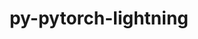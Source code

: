 ---
title: "py-pytorch-lightning"
layout: cache
categories: [package, develop]
meta: {"compilers": ["apple-clang@=15.0.0", "gcc@=11.4.0", "gcc@=13.2.0"], "num_specs": 129, "num_specs_by_stack": {"e4s": 7, "e4s-neoverse_v1": 4, "ml-darwin-aarch64-mps": 9, "ml-linux-aarch64-cpu": 29, "ml-linux-aarch64-cuda": 26, "ml-linux-x86_64-cpu": 26, "ml-linux-x86_64-cuda": 24, "root": 129}, "oss": ["ubuntu22.04", "ubuntu24.04", "ventura"], "platforms": ["darwin", "linux"], "stacks": ["e4s", "e4s-neoverse_v1", "ml-darwin-aarch64-mps", "ml-linux-aarch64-cpu", "ml-linux-aarch64-cuda", "ml-linux-x86_64-cpu", "ml-linux-x86_64-cuda", "root"], "targets": ["aarch64", "neoverse_v1", "x86_64_v3"], "versions": ["1.5.3", "2.0.7"]}
spec_details: [{"compiler": "gcc@=13.2.0", "hash": "24erzfkprcfu7swdh4663jtx6phczzr4", "os": "ubuntu24.04", "platform": "linux", "size": "-", "stacks": ["ml-linux-aarch64-cpu", "root"], "tarball": "https://binaries.spack.io/develop/build_cache/linux-ubuntu24.04-aarch64/gcc-13.2.0/py-pytorch-lightning-1.5.3/linux-ubuntu24.04-aarch64-gcc-13.2.0-py-pytorch-lightning-1.5.3-24erzfkprcfu7swdh4663jtx6phczzr4.spack", "target": "aarch64", "variants": ["build_system=python_pip"], "versions": ["1.5.3"]}, {"compiler": "gcc@=13.2.0", "hash": "2amdas57c7gnmnvoj45ecb4yv7x42osa", "os": "ubuntu24.04", "platform": "linux", "size": "-", "stacks": ["ml-linux-aarch64-cuda", "root"], "tarball": "https://binaries.spack.io/develop/build_cache/linux-ubuntu24.04-aarch64/gcc-13.2.0/py-pytorch-lightning-2.0.7/linux-ubuntu24.04-aarch64-gcc-13.2.0-py-pytorch-lightning-2.0.7-2amdas57c7gnmnvoj45ecb4yv7x42osa.spack", "target": "aarch64", "variants": ["build_system=python_pip"], "versions": ["2.0.7"]}, {"compiler": "gcc@=13.2.0", "hash": "2bvno2oueygaogqdbxucxbeoez4csrrz", "os": "ubuntu24.04", "platform": "linux", "size": "-", "stacks": ["ml-linux-x86_64-cpu", "root"], "tarball": "https://binaries.spack.io/develop/build_cache/linux-ubuntu24.04-x86_64_v3/gcc-13.2.0/py-pytorch-lightning-2.0.7/linux-ubuntu24.04-x86_64_v3-gcc-13.2.0-py-pytorch-lightning-2.0.7-2bvno2oueygaogqdbxucxbeoez4csrrz.spack", "target": "x86_64_v3", "variants": ["build_system=python_pip"], "versions": ["2.0.7"]}, {"compiler": "gcc@=13.2.0", "hash": "2lkrpi3ow67qmyipuen26cfy65vg7eam", "os": "ubuntu24.04", "platform": "linux", "size": "-", "stacks": ["ml-linux-aarch64-cuda", "root"], "tarball": "https://binaries.spack.io/develop/build_cache/linux-ubuntu24.04-aarch64/gcc-13.2.0/py-pytorch-lightning-2.0.7/linux-ubuntu24.04-aarch64-gcc-13.2.0-py-pytorch-lightning-2.0.7-2lkrpi3ow67qmyipuen26cfy65vg7eam.spack", "target": "aarch64", "variants": ["build_system=python_pip"], "versions": ["2.0.7"]}, {"compiler": "gcc@=13.2.0", "hash": "2ppoylsn5vsalf5ysv6dei7ediwg22hd", "os": "ubuntu24.04", "platform": "linux", "size": "-", "stacks": ["ml-linux-x86_64-cpu", "root"], "tarball": "https://binaries.spack.io/develop/build_cache/linux-ubuntu24.04-x86_64_v3/gcc-13.2.0/py-pytorch-lightning-1.5.3/linux-ubuntu24.04-x86_64_v3-gcc-13.2.0-py-pytorch-lightning-1.5.3-2ppoylsn5vsalf5ysv6dei7ediwg22hd.spack", "target": "x86_64_v3", "variants": ["build_system=python_pip"], "versions": ["1.5.3"]}, {"compiler": "gcc@=13.2.0", "hash": "2s4sudmzwa2ackhcbanxxdctyqag3jow", "os": "ubuntu24.04", "platform": "linux", "size": "-", "stacks": ["ml-linux-x86_64-cpu", "root"], "tarball": "https://binaries.spack.io/develop/build_cache/linux-ubuntu24.04-x86_64_v3/gcc-13.2.0/py-pytorch-lightning-2.0.7/linux-ubuntu24.04-x86_64_v3-gcc-13.2.0-py-pytorch-lightning-2.0.7-2s4sudmzwa2ackhcbanxxdctyqag3jow.spack", "target": "x86_64_v3", "variants": ["build_system=python_pip"], "versions": ["2.0.7"]}, {"compiler": "apple-clang@=15.0.0", "hash": "2yq6l7cymmd77nfx6nn3t6fy3xiteoap", "os": "ventura", "platform": "darwin", "size": "-", "stacks": ["ml-darwin-aarch64-mps", "root"], "tarball": "https://binaries.spack.io/develop/build_cache/darwin-ventura-aarch64/apple-clang-15.0.0/py-pytorch-lightning-2.0.7/darwin-ventura-aarch64-apple-clang-15.0.0-py-pytorch-lightning-2.0.7-2yq6l7cymmd77nfx6nn3t6fy3xiteoap.spack", "target": "aarch64", "variants": ["build_system=python_pip"], "versions": ["2.0.7"]}, {"compiler": "apple-clang@=15.0.0", "hash": "3ccc4mu2k674ttnt4gefhj2ke2vsqqos", "os": "ventura", "platform": "darwin", "size": "-", "stacks": ["ml-darwin-aarch64-mps", "root"], "tarball": "https://binaries.spack.io/develop/build_cache/darwin-ventura-aarch64/apple-clang-15.0.0/py-pytorch-lightning-1.5.3/darwin-ventura-aarch64-apple-clang-15.0.0-py-pytorch-lightning-1.5.3-3ccc4mu2k674ttnt4gefhj2ke2vsqqos.spack", "target": "aarch64", "variants": ["build_system=python_pip"], "versions": ["1.5.3"]}, {"compiler": "gcc@=13.2.0", "hash": "3rkszrayetee2nfvipay4s6f6jxmjo4k", "os": "ubuntu24.04", "platform": "linux", "size": "-", "stacks": ["ml-linux-aarch64-cuda", "root"], "tarball": "https://binaries.spack.io/develop/build_cache/linux-ubuntu24.04-aarch64/gcc-13.2.0/py-pytorch-lightning-2.0.7/linux-ubuntu24.04-aarch64-gcc-13.2.0-py-pytorch-lightning-2.0.7-3rkszrayetee2nfvipay4s6f6jxmjo4k.spack", "target": "aarch64", "variants": ["build_system=python_pip"], "versions": ["2.0.7"]}, {"compiler": "gcc@=13.2.0", "hash": "3smitewhqh67c2qazyusp3cresou27pc", "os": "ubuntu24.04", "platform": "linux", "size": "-", "stacks": ["ml-linux-x86_64-cpu", "root"], "tarball": "https://binaries.spack.io/develop/build_cache/linux-ubuntu24.04-x86_64_v3/gcc-13.2.0/py-pytorch-lightning-2.0.7/linux-ubuntu24.04-x86_64_v3-gcc-13.2.0-py-pytorch-lightning-2.0.7-3smitewhqh67c2qazyusp3cresou27pc.spack", "target": "x86_64_v3", "variants": ["build_system=python_pip"], "versions": ["2.0.7"]}, {"compiler": "gcc@=13.2.0", "hash": "44urf2clf2txvb4qcvbndvae5calehfn", "os": "ubuntu24.04", "platform": "linux", "size": "-", "stacks": ["ml-linux-x86_64-cuda", "root"], "tarball": "https://binaries.spack.io/develop/build_cache/linux-ubuntu24.04-x86_64_v3/gcc-13.2.0/py-pytorch-lightning-1.5.3/linux-ubuntu24.04-x86_64_v3-gcc-13.2.0-py-pytorch-lightning-1.5.3-44urf2clf2txvb4qcvbndvae5calehfn.spack", "target": "x86_64_v3", "variants": ["build_system=python_pip"], "versions": ["1.5.3"]}, {"compiler": "gcc@=13.2.0", "hash": "465xyndmtw4nsayhpftddi2yx6efwagv", "os": "ubuntu24.04", "platform": "linux", "size": "-", "stacks": ["ml-linux-aarch64-cpu", "root"], "tarball": "https://binaries.spack.io/develop/build_cache/linux-ubuntu24.04-aarch64/gcc-13.2.0/py-pytorch-lightning-2.0.7/linux-ubuntu24.04-aarch64-gcc-13.2.0-py-pytorch-lightning-2.0.7-465xyndmtw4nsayhpftddi2yx6efwagv.spack", "target": "aarch64", "variants": ["build_system=python_pip"], "versions": ["2.0.7"]}, {"compiler": "gcc@=13.2.0", "hash": "4pbde4ro2daifg6k6koxarapjbi5s6bx", "os": "ubuntu24.04", "platform": "linux", "size": "-", "stacks": ["ml-linux-x86_64-cuda", "root"], "tarball": "https://binaries.spack.io/develop/build_cache/linux-ubuntu24.04-x86_64_v3/gcc-13.2.0/py-pytorch-lightning-2.0.7/linux-ubuntu24.04-x86_64_v3-gcc-13.2.0-py-pytorch-lightning-2.0.7-4pbde4ro2daifg6k6koxarapjbi5s6bx.spack", "target": "x86_64_v3", "variants": ["build_system=python_pip"], "versions": ["2.0.7"]}, {"compiler": "apple-clang@=15.0.0", "hash": "4ruf5rdo5rds2kujrxc6yeiqup6573rs", "os": "ventura", "platform": "darwin", "size": "-", "stacks": ["ml-darwin-aarch64-mps", "root"], "tarball": "https://binaries.spack.io/develop/build_cache/darwin-ventura-aarch64/apple-clang-15.0.0/py-pytorch-lightning-2.0.7/darwin-ventura-aarch64-apple-clang-15.0.0-py-pytorch-lightning-2.0.7-4ruf5rdo5rds2kujrxc6yeiqup6573rs.spack", "target": "aarch64", "variants": ["build_system=python_pip"], "versions": ["2.0.7"]}, {"compiler": "gcc@=13.2.0", "hash": "4wppcixcxrsl777j4khr7nxelvcgddgi", "os": "ubuntu24.04", "platform": "linux", "size": "-", "stacks": ["ml-linux-aarch64-cpu", "root"], "tarball": "https://binaries.spack.io/develop/build_cache/linux-ubuntu24.04-aarch64/gcc-13.2.0/py-pytorch-lightning-2.0.7/linux-ubuntu24.04-aarch64-gcc-13.2.0-py-pytorch-lightning-2.0.7-4wppcixcxrsl777j4khr7nxelvcgddgi.spack", "target": "aarch64", "variants": ["build_system=python_pip"], "versions": ["2.0.7"]}, {"compiler": "gcc@=13.2.0", "hash": "4wrbzps72yxg36ijtrb7kyuwbuan5h6y", "os": "ubuntu24.04", "platform": "linux", "size": "-", "stacks": ["ml-linux-aarch64-cuda", "root"], "tarball": "https://binaries.spack.io/develop/build_cache/linux-ubuntu24.04-aarch64/gcc-13.2.0/py-pytorch-lightning-1.5.3/linux-ubuntu24.04-aarch64-gcc-13.2.0-py-pytorch-lightning-1.5.3-4wrbzps72yxg36ijtrb7kyuwbuan5h6y.spack", "target": "aarch64", "variants": ["build_system=python_pip"], "versions": ["1.5.3"]}, {"compiler": "gcc@=11.4.0", "hash": "526qrtolpuz7fv6d5jmnkyjcnjjhcvd5", "os": "ubuntu22.04", "platform": "linux", "size": "-", "stacks": ["e4s", "root"], "tarball": "https://binaries.spack.io/develop/build_cache/linux-ubuntu22.04-x86_64_v3/gcc-11.4.0/py-pytorch-lightning-1.5.3/linux-ubuntu22.04-x86_64_v3-gcc-11.4.0-py-pytorch-lightning-1.5.3-526qrtolpuz7fv6d5jmnkyjcnjjhcvd5.spack", "target": "x86_64_v3", "variants": ["build_system=python_pip"], "versions": ["1.5.3"]}, {"compiler": "gcc@=13.2.0", "hash": "5clzewtb3eeokjdkze54lbwwqnc42am5", "os": "ubuntu24.04", "platform": "linux", "size": "-", "stacks": ["ml-linux-aarch64-cpu", "root"], "tarball": "https://binaries.spack.io/develop/build_cache/linux-ubuntu24.04-aarch64/gcc-13.2.0/py-pytorch-lightning-2.0.7/linux-ubuntu24.04-aarch64-gcc-13.2.0-py-pytorch-lightning-2.0.7-5clzewtb3eeokjdkze54lbwwqnc42am5.spack", "target": "aarch64", "variants": ["build_system=python_pip"], "versions": ["2.0.7"]}, {"compiler": "gcc@=11.4.0", "hash": "5uwadtsv2rbncmz6v7ww5jrmvbaam562", "os": "ubuntu22.04", "platform": "linux", "size": "-", "stacks": ["e4s-neoverse_v1", "root"], "tarball": "https://binaries.spack.io/develop/build_cache/linux-ubuntu22.04-neoverse_v1/gcc-11.4.0/py-pytorch-lightning-1.5.3/linux-ubuntu22.04-neoverse_v1-gcc-11.4.0-py-pytorch-lightning-1.5.3-5uwadtsv2rbncmz6v7ww5jrmvbaam562.spack", "target": "neoverse_v1", "variants": ["build_system=python_pip"], "versions": ["1.5.3"]}, {"compiler": "gcc@=13.2.0", "hash": "5zsumkqnkkawumlmusnwajaosgz45hc2", "os": "ubuntu24.04", "platform": "linux", "size": "-", "stacks": ["ml-linux-x86_64-cuda", "root"], "tarball": "https://binaries.spack.io/develop/build_cache/linux-ubuntu24.04-x86_64_v3/gcc-13.2.0/py-pytorch-lightning-1.5.3/linux-ubuntu24.04-x86_64_v3-gcc-13.2.0-py-pytorch-lightning-1.5.3-5zsumkqnkkawumlmusnwajaosgz45hc2.spack", "target": "x86_64_v3", "variants": ["build_system=python_pip"], "versions": ["1.5.3"]}, {"compiler": "gcc@=13.2.0", "hash": "625mskub4k63gjqbu367254uubn6vrpd", "os": "ubuntu24.04", "platform": "linux", "size": "-", "stacks": ["ml-linux-aarch64-cpu", "root"], "tarball": "https://binaries.spack.io/develop/build_cache/linux-ubuntu24.04-aarch64/gcc-13.2.0/py-pytorch-lightning-2.0.7/linux-ubuntu24.04-aarch64-gcc-13.2.0-py-pytorch-lightning-2.0.7-625mskub4k63gjqbu367254uubn6vrpd.spack", "target": "aarch64", "variants": ["build_system=python_pip"], "versions": ["2.0.7"]}, {"compiler": "apple-clang@=15.0.0", "hash": "6gqknjsczs6nbbomet5y4xejnisndv5r", "os": "ventura", "platform": "darwin", "size": "-", "stacks": ["ml-darwin-aarch64-mps", "root"], "tarball": "https://binaries.spack.io/develop/build_cache/darwin-ventura-aarch64/apple-clang-15.0.0/py-pytorch-lightning-1.5.3/darwin-ventura-aarch64-apple-clang-15.0.0-py-pytorch-lightning-1.5.3-6gqknjsczs6nbbomet5y4xejnisndv5r.spack", "target": "aarch64", "variants": ["build_system=python_pip"], "versions": ["1.5.3"]}, {"compiler": "gcc@=13.2.0", "hash": "6ne2ca7m45vjdx63jullf3jcjps4eeh5", "os": "ubuntu24.04", "platform": "linux", "size": "-", "stacks": ["ml-linux-aarch64-cpu", "root"], "tarball": "https://binaries.spack.io/develop/build_cache/linux-ubuntu24.04-aarch64/gcc-13.2.0/py-pytorch-lightning-2.0.7/linux-ubuntu24.04-aarch64-gcc-13.2.0-py-pytorch-lightning-2.0.7-6ne2ca7m45vjdx63jullf3jcjps4eeh5.spack", "target": "aarch64", "variants": ["build_system=python_pip"], "versions": ["2.0.7"]}, {"compiler": "gcc@=13.2.0", "hash": "6pcemqfp47i2l7uxb53ld6ewp33xobww", "os": "ubuntu24.04", "platform": "linux", "size": "-", "stacks": ["ml-linux-aarch64-cuda", "root"], "tarball": "https://binaries.spack.io/develop/build_cache/linux-ubuntu24.04-aarch64/gcc-13.2.0/py-pytorch-lightning-2.0.7/linux-ubuntu24.04-aarch64-gcc-13.2.0-py-pytorch-lightning-2.0.7-6pcemqfp47i2l7uxb53ld6ewp33xobww.spack", "target": "aarch64", "variants": ["build_system=python_pip"], "versions": ["2.0.7"]}, {"compiler": "gcc@=13.2.0", "hash": "6qhlenuugei2jjvwbqoyti6jsycl2o3q", "os": "ubuntu24.04", "platform": "linux", "size": "-", "stacks": ["ml-linux-aarch64-cuda", "root"], "tarball": "https://binaries.spack.io/develop/build_cache/linux-ubuntu24.04-aarch64/gcc-13.2.0/py-pytorch-lightning-1.5.3/linux-ubuntu24.04-aarch64-gcc-13.2.0-py-pytorch-lightning-1.5.3-6qhlenuugei2jjvwbqoyti6jsycl2o3q.spack", "target": "aarch64", "variants": ["build_system=python_pip"], "versions": ["1.5.3"]}, {"compiler": "gcc@=13.2.0", "hash": "74vglzdmel6lbuc66yum2tkiyl5nqsmc", "os": "ubuntu24.04", "platform": "linux", "size": "-", "stacks": ["ml-linux-aarch64-cpu", "root"], "tarball": "https://binaries.spack.io/develop/build_cache/linux-ubuntu24.04-aarch64/gcc-13.2.0/py-pytorch-lightning-2.0.7/linux-ubuntu24.04-aarch64-gcc-13.2.0-py-pytorch-lightning-2.0.7-74vglzdmel6lbuc66yum2tkiyl5nqsmc.spack", "target": "aarch64", "variants": ["build_system=python_pip"], "versions": ["2.0.7"]}, {"compiler": "gcc@=13.2.0", "hash": "7n5arhimrghchyjxrumaspqaio5drjg5", "os": "ubuntu24.04", "platform": "linux", "size": "-", "stacks": ["ml-linux-x86_64-cuda", "root"], "tarball": "https://binaries.spack.io/develop/build_cache/linux-ubuntu24.04-x86_64_v3/gcc-13.2.0/py-pytorch-lightning-1.5.3/linux-ubuntu24.04-x86_64_v3-gcc-13.2.0-py-pytorch-lightning-1.5.3-7n5arhimrghchyjxrumaspqaio5drjg5.spack", "target": "x86_64_v3", "variants": ["build_system=python_pip"], "versions": ["1.5.3"]}, {"compiler": "gcc@=13.2.0", "hash": "7s6z5skk2txzaiijxuhgl6cq6ygyy6s5", "os": "ubuntu24.04", "platform": "linux", "size": "-", "stacks": ["ml-linux-x86_64-cuda", "root"], "tarball": "https://binaries.spack.io/develop/build_cache/linux-ubuntu24.04-x86_64_v3/gcc-13.2.0/py-pytorch-lightning-1.5.3/linux-ubuntu24.04-x86_64_v3-gcc-13.2.0-py-pytorch-lightning-1.5.3-7s6z5skk2txzaiijxuhgl6cq6ygyy6s5.spack", "target": "x86_64_v3", "variants": ["build_system=python_pip"], "versions": ["1.5.3"]}, {"compiler": "gcc@=13.2.0", "hash": "a2zip4xxcy3mlgbxtpostg3oulj2zd6u", "os": "ubuntu24.04", "platform": "linux", "size": "-", "stacks": ["ml-linux-x86_64-cuda", "root"], "tarball": "https://binaries.spack.io/develop/build_cache/linux-ubuntu24.04-x86_64_v3/gcc-13.2.0/py-pytorch-lightning-2.0.7/linux-ubuntu24.04-x86_64_v3-gcc-13.2.0-py-pytorch-lightning-2.0.7-a2zip4xxcy3mlgbxtpostg3oulj2zd6u.spack", "target": "x86_64_v3", "variants": ["build_system=python_pip"], "versions": ["2.0.7"]}, {"compiler": "gcc@=13.2.0", "hash": "a6ygzl6j6lhxbvdiq7qzy3st3yd453pc", "os": "ubuntu24.04", "platform": "linux", "size": "-", "stacks": ["ml-linux-x86_64-cuda", "root"], "tarball": "https://binaries.spack.io/develop/build_cache/linux-ubuntu24.04-x86_64_v3/gcc-13.2.0/py-pytorch-lightning-2.0.7/linux-ubuntu24.04-x86_64_v3-gcc-13.2.0-py-pytorch-lightning-2.0.7-a6ygzl6j6lhxbvdiq7qzy3st3yd453pc.spack", "target": "x86_64_v3", "variants": ["build_system=python_pip"], "versions": ["2.0.7"]}, {"compiler": "gcc@=13.2.0", "hash": "aaciwmm636w7krsicrmfkjoexvqvyvee", "os": "ubuntu24.04", "platform": "linux", "size": "-", "stacks": ["ml-linux-aarch64-cpu", "root"], "tarball": "https://binaries.spack.io/develop/build_cache/linux-ubuntu24.04-aarch64/gcc-13.2.0/py-pytorch-lightning-2.0.7/linux-ubuntu24.04-aarch64-gcc-13.2.0-py-pytorch-lightning-2.0.7-aaciwmm636w7krsicrmfkjoexvqvyvee.spack", "target": "aarch64", "variants": ["build_system=python_pip"], "versions": ["2.0.7"]}, {"compiler": "gcc@=13.2.0", "hash": "aavuehmhsvvw4feljse7c6nstqm5tsmx", "os": "ubuntu24.04", "platform": "linux", "size": "-", "stacks": ["ml-linux-x86_64-cpu", "root"], "tarball": "https://binaries.spack.io/develop/build_cache/linux-ubuntu24.04-x86_64_v3/gcc-13.2.0/py-pytorch-lightning-1.5.3/linux-ubuntu24.04-x86_64_v3-gcc-13.2.0-py-pytorch-lightning-1.5.3-aavuehmhsvvw4feljse7c6nstqm5tsmx.spack", "target": "x86_64_v3", "variants": ["build_system=python_pip"], "versions": ["1.5.3"]}, {"compiler": "gcc@=13.2.0", "hash": "ad46kwu3m2txiehhyujnmoreb33kmg4s", "os": "ubuntu24.04", "platform": "linux", "size": "-", "stacks": ["ml-linux-x86_64-cpu", "root"], "tarball": "https://binaries.spack.io/develop/build_cache/linux-ubuntu24.04-x86_64_v3/gcc-13.2.0/py-pytorch-lightning-1.5.3/linux-ubuntu24.04-x86_64_v3-gcc-13.2.0-py-pytorch-lightning-1.5.3-ad46kwu3m2txiehhyujnmoreb33kmg4s.spack", "target": "x86_64_v3", "variants": ["build_system=python_pip"], "versions": ["1.5.3"]}, {"compiler": "gcc@=13.2.0", "hash": "ar3tg4bp67qy7a5cga6dbw2hqcyxegtu", "os": "ubuntu24.04", "platform": "linux", "size": "-", "stacks": ["ml-linux-x86_64-cuda", "root"], "tarball": "https://binaries.spack.io/develop/build_cache/linux-ubuntu24.04-x86_64_v3/gcc-13.2.0/py-pytorch-lightning-2.0.7/linux-ubuntu24.04-x86_64_v3-gcc-13.2.0-py-pytorch-lightning-2.0.7-ar3tg4bp67qy7a5cga6dbw2hqcyxegtu.spack", "target": "x86_64_v3", "variants": ["build_system=python_pip"], "versions": ["2.0.7"]}, {"compiler": "gcc@=13.2.0", "hash": "aukiqh7kbxvk5fh5r3ws2m5uqz3gtwmm", "os": "ubuntu24.04", "platform": "linux", "size": "-", "stacks": ["ml-linux-aarch64-cuda", "root"], "tarball": "https://binaries.spack.io/develop/build_cache/linux-ubuntu24.04-aarch64/gcc-13.2.0/py-pytorch-lightning-1.5.3/linux-ubuntu24.04-aarch64-gcc-13.2.0-py-pytorch-lightning-1.5.3-aukiqh7kbxvk5fh5r3ws2m5uqz3gtwmm.spack", "target": "aarch64", "variants": ["build_system=python_pip"], "versions": ["1.5.3"]}, {"compiler": "gcc@=11.4.0", "hash": "aytrury6ficphlacce2sl7h6tlibdn7i", "os": "ubuntu22.04", "platform": "linux", "size": "-", "stacks": ["e4s", "root"], "tarball": "https://binaries.spack.io/develop/build_cache/linux-ubuntu22.04-x86_64_v3/gcc-11.4.0/py-pytorch-lightning-1.5.3/linux-ubuntu22.04-x86_64_v3-gcc-11.4.0-py-pytorch-lightning-1.5.3-aytrury6ficphlacce2sl7h6tlibdn7i.spack", "target": "x86_64_v3", "variants": ["build_system=python_pip"], "versions": ["1.5.3"]}, {"compiler": "gcc@=13.2.0", "hash": "b4e4s3nbrak4xewrgmhj6zpvwcodvzke", "os": "ubuntu24.04", "platform": "linux", "size": "-", "stacks": ["ml-linux-aarch64-cuda", "root"], "tarball": "https://binaries.spack.io/develop/build_cache/linux-ubuntu24.04-aarch64/gcc-13.2.0/py-pytorch-lightning-2.0.7/linux-ubuntu24.04-aarch64-gcc-13.2.0-py-pytorch-lightning-2.0.7-b4e4s3nbrak4xewrgmhj6zpvwcodvzke.spack", "target": "aarch64", "variants": ["build_system=python_pip"], "versions": ["2.0.7"]}, {"compiler": "gcc@=13.2.0", "hash": "blvs22nautyj5c2tovtd3tzxbahwdsrr", "os": "ubuntu24.04", "platform": "linux", "size": "-", "stacks": ["root"], "tarball": "https://binaries.spack.io/develop/build_cache/linux-ubuntu24.04-aarch64/gcc-13.2.0/py-pytorch-lightning-2.0.7/linux-ubuntu24.04-aarch64-gcc-13.2.0-py-pytorch-lightning-2.0.7-blvs22nautyj5c2tovtd3tzxbahwdsrr.spack", "target": "aarch64", "variants": ["build_system=python_pip"], "versions": ["2.0.7"]}, {"compiler": "apple-clang@=15.0.0", "hash": "boxgagevua4p7vozgpjwxmi6njmb4nz5", "os": "ventura", "platform": "darwin", "size": "-", "stacks": ["ml-darwin-aarch64-mps", "root"], "tarball": "https://binaries.spack.io/develop/build_cache/darwin-ventura-aarch64/apple-clang-15.0.0/py-pytorch-lightning-2.0.7/darwin-ventura-aarch64-apple-clang-15.0.0-py-pytorch-lightning-2.0.7-boxgagevua4p7vozgpjwxmi6njmb4nz5.spack", "target": "aarch64", "variants": ["build_system=python_pip"], "versions": ["2.0.7"]}, {"compiler": "gcc@=13.2.0", "hash": "c2gxfnq2rlwc6h65rmzm5g7qkr4dpla7", "os": "ubuntu24.04", "platform": "linux", "size": "-", "stacks": ["ml-linux-aarch64-cuda", "root"], "tarball": "https://binaries.spack.io/develop/build_cache/linux-ubuntu24.04-aarch64/gcc-13.2.0/py-pytorch-lightning-1.5.3/linux-ubuntu24.04-aarch64-gcc-13.2.0-py-pytorch-lightning-1.5.3-c2gxfnq2rlwc6h65rmzm5g7qkr4dpla7.spack", "target": "aarch64", "variants": ["build_system=python_pip"], "versions": ["1.5.3"]}, {"compiler": "gcc@=13.2.0", "hash": "cbvcyxpbyt5a64t5fljetb5d2zzbl76v", "os": "ubuntu24.04", "platform": "linux", "size": "-", "stacks": ["ml-linux-x86_64-cuda", "root"], "tarball": "https://binaries.spack.io/develop/build_cache/linux-ubuntu24.04-x86_64_v3/gcc-13.2.0/py-pytorch-lightning-2.0.7/linux-ubuntu24.04-x86_64_v3-gcc-13.2.0-py-pytorch-lightning-2.0.7-cbvcyxpbyt5a64t5fljetb5d2zzbl76v.spack", "target": "x86_64_v3", "variants": ["build_system=python_pip"], "versions": ["2.0.7"]}, {"compiler": "gcc@=11.4.0", "hash": "ckizjtfcsu4qlgfcwvifx6xeemadrlip", "os": "ubuntu22.04", "platform": "linux", "size": "-", "stacks": ["e4s", "root"], "tarball": "https://binaries.spack.io/develop/build_cache/linux-ubuntu22.04-x86_64_v3/gcc-11.4.0/py-pytorch-lightning-1.5.3/linux-ubuntu22.04-x86_64_v3-gcc-11.4.0-py-pytorch-lightning-1.5.3-ckizjtfcsu4qlgfcwvifx6xeemadrlip.spack", "target": "x86_64_v3", "variants": ["build_system=python_pip"], "versions": ["1.5.3"]}, {"compiler": "gcc@=13.2.0", "hash": "cl3ywlqddamzkk6ov2q27mkydeb3ecrp", "os": "ubuntu24.04", "platform": "linux", "size": "-", "stacks": ["ml-linux-x86_64-cuda", "root"], "tarball": "https://binaries.spack.io/develop/build_cache/linux-ubuntu24.04-x86_64_v3/gcc-13.2.0/py-pytorch-lightning-1.5.3/linux-ubuntu24.04-x86_64_v3-gcc-13.2.0-py-pytorch-lightning-1.5.3-cl3ywlqddamzkk6ov2q27mkydeb3ecrp.spack", "target": "x86_64_v3", "variants": ["build_system=python_pip"], "versions": ["1.5.3"]}, {"compiler": "gcc@=11.4.0", "hash": "csgsvxajb5pwqjklruwlo2et5fv56cxq", "os": "ubuntu22.04", "platform": "linux", "size": "-", "stacks": ["e4s-neoverse_v1", "root"], "tarball": "https://binaries.spack.io/develop/build_cache/linux-ubuntu22.04-neoverse_v1/gcc-11.4.0/py-pytorch-lightning-1.5.3/linux-ubuntu22.04-neoverse_v1-gcc-11.4.0-py-pytorch-lightning-1.5.3-csgsvxajb5pwqjklruwlo2et5fv56cxq.spack", "target": "neoverse_v1", "variants": ["build_system=python_pip"], "versions": ["1.5.3"]}, {"compiler": "gcc@=13.2.0", "hash": "csyidxh2j4ox3ediucozr66f2cii2wu2", "os": "ubuntu24.04", "platform": "linux", "size": "-", "stacks": ["ml-linux-x86_64-cuda", "root"], "tarball": "https://binaries.spack.io/develop/build_cache/linux-ubuntu24.04-x86_64_v3/gcc-13.2.0/py-pytorch-lightning-2.0.7/linux-ubuntu24.04-x86_64_v3-gcc-13.2.0-py-pytorch-lightning-2.0.7-csyidxh2j4ox3ediucozr66f2cii2wu2.spack", "target": "x86_64_v3", "variants": ["build_system=python_pip"], "versions": ["2.0.7"]}, {"compiler": "gcc@=13.2.0", "hash": "db2mb2nuzm3yf6yz3lqjbmevefovi2tq", "os": "ubuntu24.04", "platform": "linux", "size": "-", "stacks": ["ml-linux-aarch64-cpu", "root"], "tarball": "https://binaries.spack.io/develop/build_cache/linux-ubuntu24.04-aarch64/gcc-13.2.0/py-pytorch-lightning-1.5.3/linux-ubuntu24.04-aarch64-gcc-13.2.0-py-pytorch-lightning-1.5.3-db2mb2nuzm3yf6yz3lqjbmevefovi2tq.spack", "target": "aarch64", "variants": ["build_system=python_pip"], "versions": ["1.5.3"]}, {"compiler": "gcc@=13.2.0", "hash": "di5ylx35w3sgg4mvcak2wrmfifenttwn", "os": "ubuntu24.04", "platform": "linux", "size": "-", "stacks": ["ml-linux-x86_64-cpu", "root"], "tarball": "https://binaries.spack.io/develop/build_cache/linux-ubuntu24.04-x86_64_v3/gcc-13.2.0/py-pytorch-lightning-2.0.7/linux-ubuntu24.04-x86_64_v3-gcc-13.2.0-py-pytorch-lightning-2.0.7-di5ylx35w3sgg4mvcak2wrmfifenttwn.spack", "target": "x86_64_v3", "variants": ["build_system=python_pip"], "versions": ["2.0.7"]}, {"compiler": "gcc@=11.4.0", "hash": "dzqoblifgnjxdnult4f6fesqd6rlhtf4", "os": "ubuntu22.04", "platform": "linux", "size": "-", "stacks": ["e4s", "root"], "tarball": "https://binaries.spack.io/develop/build_cache/linux-ubuntu22.04-x86_64_v3/gcc-11.4.0/py-pytorch-lightning-1.5.3/linux-ubuntu22.04-x86_64_v3-gcc-11.4.0-py-pytorch-lightning-1.5.3-dzqoblifgnjxdnult4f6fesqd6rlhtf4.spack", "target": "x86_64_v3", "variants": ["build_system=python_pip"], "versions": ["1.5.3"]}, {"compiler": "gcc@=13.2.0", "hash": "egnvgvhcku7lwhbo7qeiqanehmctj7mq", "os": "ubuntu24.04", "platform": "linux", "size": "-", "stacks": ["ml-linux-aarch64-cuda", "root"], "tarball": "https://binaries.spack.io/develop/build_cache/linux-ubuntu24.04-aarch64/gcc-13.2.0/py-pytorch-lightning-1.5.3/linux-ubuntu24.04-aarch64-gcc-13.2.0-py-pytorch-lightning-1.5.3-egnvgvhcku7lwhbo7qeiqanehmctj7mq.spack", "target": "aarch64", "variants": ["build_system=python_pip"], "versions": ["1.5.3"]}, {"compiler": "gcc@=13.2.0", "hash": "fcpsiq4rucbwsm6bwdp7zzcqmk4uedhi", "os": "ubuntu24.04", "platform": "linux", "size": "-", "stacks": ["ml-linux-aarch64-cpu", "root"], "tarball": "https://binaries.spack.io/develop/build_cache/linux-ubuntu24.04-aarch64/gcc-13.2.0/py-pytorch-lightning-2.0.7/linux-ubuntu24.04-aarch64-gcc-13.2.0-py-pytorch-lightning-2.0.7-fcpsiq4rucbwsm6bwdp7zzcqmk4uedhi.spack", "target": "aarch64", "variants": ["build_system=python_pip"], "versions": ["2.0.7"]}, {"compiler": "gcc@=13.2.0", "hash": "fov5kgv47ct3m3wqku4i5hdtozcliqi2", "os": "ubuntu24.04", "platform": "linux", "size": "-", "stacks": ["ml-linux-x86_64-cuda", "root"], "tarball": "https://binaries.spack.io/develop/build_cache/linux-ubuntu24.04-x86_64_v3/gcc-13.2.0/py-pytorch-lightning-2.0.7/linux-ubuntu24.04-x86_64_v3-gcc-13.2.0-py-pytorch-lightning-2.0.7-fov5kgv47ct3m3wqku4i5hdtozcliqi2.spack", "target": "x86_64_v3", "variants": ["build_system=python_pip"], "versions": ["2.0.7"]}, {"compiler": "gcc@=13.2.0", "hash": "fu3xem7wszb2u7p3anoy4npsnsgnkdup", "os": "ubuntu24.04", "platform": "linux", "size": "-", "stacks": ["ml-linux-aarch64-cpu", "root"], "tarball": "https://binaries.spack.io/develop/build_cache/linux-ubuntu24.04-aarch64/gcc-13.2.0/py-pytorch-lightning-2.0.7/linux-ubuntu24.04-aarch64-gcc-13.2.0-py-pytorch-lightning-2.0.7-fu3xem7wszb2u7p3anoy4npsnsgnkdup.spack", "target": "aarch64", "variants": ["build_system=python_pip"], "versions": ["2.0.7"]}, {"compiler": "gcc@=13.2.0", "hash": "fuonk5yiol4lrinfvsa2qm733gfwsh7b", "os": "ubuntu24.04", "platform": "linux", "size": "-", "stacks": ["ml-linux-x86_64-cuda", "root"], "tarball": "https://binaries.spack.io/develop/build_cache/linux-ubuntu24.04-x86_64_v3/gcc-13.2.0/py-pytorch-lightning-2.0.7/linux-ubuntu24.04-x86_64_v3-gcc-13.2.0-py-pytorch-lightning-2.0.7-fuonk5yiol4lrinfvsa2qm733gfwsh7b.spack", "target": "x86_64_v3", "variants": ["build_system=python_pip"], "versions": ["2.0.7"]}, {"compiler": "gcc@=13.2.0", "hash": "g37daxabkc7z4weafycshq2qob3diuvv", "os": "ubuntu24.04", "platform": "linux", "size": "-", "stacks": ["ml-linux-x86_64-cpu", "root"], "tarball": "https://binaries.spack.io/develop/build_cache/linux-ubuntu24.04-x86_64_v3/gcc-13.2.0/py-pytorch-lightning-2.0.7/linux-ubuntu24.04-x86_64_v3-gcc-13.2.0-py-pytorch-lightning-2.0.7-g37daxabkc7z4weafycshq2qob3diuvv.spack", "target": "x86_64_v3", "variants": ["build_system=python_pip"], "versions": ["2.0.7"]}, {"compiler": "gcc@=13.2.0", "hash": "gafk7py62v26tyeddcqwdswcire2xhwx", "os": "ubuntu24.04", "platform": "linux", "size": "-", "stacks": ["ml-linux-x86_64-cuda", "root"], "tarball": "https://binaries.spack.io/develop/build_cache/linux-ubuntu24.04-x86_64_v3/gcc-13.2.0/py-pytorch-lightning-2.0.7/linux-ubuntu24.04-x86_64_v3-gcc-13.2.0-py-pytorch-lightning-2.0.7-gafk7py62v26tyeddcqwdswcire2xhwx.spack", "target": "x86_64_v3", "variants": ["build_system=python_pip"], "versions": ["2.0.7"]}, {"compiler": "gcc@=13.2.0", "hash": "geitktcl42atlnprgblfyb4qj4oubx3s", "os": "ubuntu24.04", "platform": "linux", "size": "-", "stacks": ["ml-linux-aarch64-cpu", "root"], "tarball": "https://binaries.spack.io/develop/build_cache/linux-ubuntu24.04-aarch64/gcc-13.2.0/py-pytorch-lightning-1.5.3/linux-ubuntu24.04-aarch64-gcc-13.2.0-py-pytorch-lightning-1.5.3-geitktcl42atlnprgblfyb4qj4oubx3s.spack", "target": "aarch64", "variants": ["build_system=python_pip"], "versions": ["1.5.3"]}, {"compiler": "gcc@=13.2.0", "hash": "gzex4ks7untus46j3ds3aqktksiret6t", "os": "ubuntu24.04", "platform": "linux", "size": "-", "stacks": ["ml-linux-aarch64-cuda", "root"], "tarball": "https://binaries.spack.io/develop/build_cache/linux-ubuntu24.04-aarch64/gcc-13.2.0/py-pytorch-lightning-2.0.7/linux-ubuntu24.04-aarch64-gcc-13.2.0-py-pytorch-lightning-2.0.7-gzex4ks7untus46j3ds3aqktksiret6t.spack", "target": "aarch64", "variants": ["build_system=python_pip"], "versions": ["2.0.7"]}, {"compiler": "gcc@=13.2.0", "hash": "hcxixwqkcnsf3sqbbh5ixkzq5genasrv", "os": "ubuntu24.04", "platform": "linux", "size": "-", "stacks": ["ml-linux-aarch64-cuda", "root"], "tarball": "https://binaries.spack.io/develop/build_cache/linux-ubuntu24.04-aarch64/gcc-13.2.0/py-pytorch-lightning-2.0.7/linux-ubuntu24.04-aarch64-gcc-13.2.0-py-pytorch-lightning-2.0.7-hcxixwqkcnsf3sqbbh5ixkzq5genasrv.spack", "target": "aarch64", "variants": ["build_system=python_pip"], "versions": ["2.0.7"]}, {"compiler": "apple-clang@=15.0.0", "hash": "hyez34a2p44y36uceqov2yacnbagm5lu", "os": "ventura", "platform": "darwin", "size": "-", "stacks": ["ml-darwin-aarch64-mps", "root"], "tarball": "https://binaries.spack.io/develop/build_cache/darwin-ventura-aarch64/apple-clang-15.0.0/py-pytorch-lightning-2.0.7/darwin-ventura-aarch64-apple-clang-15.0.0-py-pytorch-lightning-2.0.7-hyez34a2p44y36uceqov2yacnbagm5lu.spack", "target": "aarch64", "variants": ["build_system=python_pip"], "versions": ["2.0.7"]}, {"compiler": "gcc@=13.2.0", "hash": "iabejfmtjknxf6xqutgh2xlsc5bmhoog", "os": "ubuntu24.04", "platform": "linux", "size": "-", "stacks": ["root"], "tarball": "https://binaries.spack.io/develop/build_cache/linux-ubuntu24.04-x86_64_v3/gcc-13.2.0/py-pytorch-lightning-1.5.3/linux-ubuntu24.04-x86_64_v3-gcc-13.2.0-py-pytorch-lightning-1.5.3-iabejfmtjknxf6xqutgh2xlsc5bmhoog.spack", "target": "x86_64_v3", "variants": ["build_system=python_pip"], "versions": ["1.5.3"]}, {"compiler": "gcc@=13.2.0", "hash": "ib5jlpf4dxg2yyhbjfxjqbeehmn5ipr5", "os": "ubuntu24.04", "platform": "linux", "size": "-", "stacks": ["ml-linux-x86_64-cpu", "root"], "tarball": "https://binaries.spack.io/develop/build_cache/linux-ubuntu24.04-x86_64_v3/gcc-13.2.0/py-pytorch-lightning-1.5.3/linux-ubuntu24.04-x86_64_v3-gcc-13.2.0-py-pytorch-lightning-1.5.3-ib5jlpf4dxg2yyhbjfxjqbeehmn5ipr5.spack", "target": "x86_64_v3", "variants": ["build_system=python_pip"], "versions": ["1.5.3"]}, {"compiler": "gcc@=13.2.0", "hash": "ieyqyger3xw5eaehnmo7h6dkhcot5aeo", "os": "ubuntu24.04", "platform": "linux", "size": "-", "stacks": ["ml-linux-x86_64-cuda", "root"], "tarball": "https://binaries.spack.io/develop/build_cache/linux-ubuntu24.04-x86_64_v3/gcc-13.2.0/py-pytorch-lightning-1.5.3/linux-ubuntu24.04-x86_64_v3-gcc-13.2.0-py-pytorch-lightning-1.5.3-ieyqyger3xw5eaehnmo7h6dkhcot5aeo.spack", "target": "x86_64_v3", "variants": ["build_system=python_pip"], "versions": ["1.5.3"]}, {"compiler": "gcc@=13.2.0", "hash": "igdjj5cvcm25j73esjwbefxku2b4lxpv", "os": "ubuntu24.04", "platform": "linux", "size": "-", "stacks": ["ml-linux-aarch64-cpu", "root"], "tarball": "https://binaries.spack.io/develop/build_cache/linux-ubuntu24.04-aarch64/gcc-13.2.0/py-pytorch-lightning-2.0.7/linux-ubuntu24.04-aarch64-gcc-13.2.0-py-pytorch-lightning-2.0.7-igdjj5cvcm25j73esjwbefxku2b4lxpv.spack", "target": "aarch64", "variants": ["build_system=python_pip"], "versions": ["2.0.7"]}, {"compiler": "gcc@=13.2.0", "hash": "im6zqqxxkhoykevusd6jrldcbhss3ckp", "os": "ubuntu24.04", "platform": "linux", "size": "-", "stacks": ["ml-linux-x86_64-cpu", "root"], "tarball": "https://binaries.spack.io/develop/build_cache/linux-ubuntu24.04-x86_64_v3/gcc-13.2.0/py-pytorch-lightning-2.0.7/linux-ubuntu24.04-x86_64_v3-gcc-13.2.0-py-pytorch-lightning-2.0.7-im6zqqxxkhoykevusd6jrldcbhss3ckp.spack", "target": "x86_64_v3", "variants": ["build_system=python_pip"], "versions": ["2.0.7"]}, {"compiler": "gcc@=13.2.0", "hash": "in7i6cyiedo633t6nfvowetkgeeycrna", "os": "ubuntu24.04", "platform": "linux", "size": "-", "stacks": ["ml-linux-aarch64-cuda", "root"], "tarball": "https://binaries.spack.io/develop/build_cache/linux-ubuntu24.04-aarch64/gcc-13.2.0/py-pytorch-lightning-2.0.7/linux-ubuntu24.04-aarch64-gcc-13.2.0-py-pytorch-lightning-2.0.7-in7i6cyiedo633t6nfvowetkgeeycrna.spack", "target": "aarch64", "variants": ["build_system=python_pip"], "versions": ["2.0.7"]}, {"compiler": "gcc@=13.2.0", "hash": "j2pdxquzj6txbl5nhlcilhzuuvpr6ymv", "os": "ubuntu24.04", "platform": "linux", "size": "-", "stacks": ["ml-linux-aarch64-cpu", "root"], "tarball": "https://binaries.spack.io/develop/build_cache/linux-ubuntu24.04-aarch64/gcc-13.2.0/py-pytorch-lightning-2.0.7/linux-ubuntu24.04-aarch64-gcc-13.2.0-py-pytorch-lightning-2.0.7-j2pdxquzj6txbl5nhlcilhzuuvpr6ymv.spack", "target": "aarch64", "variants": ["build_system=python_pip"], "versions": ["2.0.7"]}, {"compiler": "gcc@=13.2.0", "hash": "j37ytzneyl2rimhrr435mn2xtk77eghk", "os": "ubuntu24.04", "platform": "linux", "size": "-", "stacks": ["ml-linux-aarch64-cpu", "root"], "tarball": "https://binaries.spack.io/develop/build_cache/linux-ubuntu24.04-aarch64/gcc-13.2.0/py-pytorch-lightning-2.0.7/linux-ubuntu24.04-aarch64-gcc-13.2.0-py-pytorch-lightning-2.0.7-j37ytzneyl2rimhrr435mn2xtk77eghk.spack", "target": "aarch64", "variants": ["build_system=python_pip"], "versions": ["2.0.7"]}, {"compiler": "gcc@=13.2.0", "hash": "j52ivupbflx2unqzdo7noumsccsv7jos", "os": "ubuntu24.04", "platform": "linux", "size": "-", "stacks": ["root"], "tarball": "https://binaries.spack.io/develop/build_cache/linux-ubuntu24.04-x86_64_v3/gcc-13.2.0/py-pytorch-lightning-2.0.7/linux-ubuntu24.04-x86_64_v3-gcc-13.2.0-py-pytorch-lightning-2.0.7-j52ivupbflx2unqzdo7noumsccsv7jos.spack", "target": "x86_64_v3", "variants": ["build_system=python_pip"], "versions": ["2.0.7"]}, {"compiler": "gcc@=11.4.0", "hash": "jh767n4kjmtjfavyvllztul4rehhwl33", "os": "ubuntu22.04", "platform": "linux", "size": "-", "stacks": ["e4s", "root"], "tarball": "https://binaries.spack.io/develop/build_cache/linux-ubuntu22.04-x86_64_v3/gcc-11.4.0/py-pytorch-lightning-1.5.3/linux-ubuntu22.04-x86_64_v3-gcc-11.4.0-py-pytorch-lightning-1.5.3-jh767n4kjmtjfavyvllztul4rehhwl33.spack", "target": "x86_64_v3", "variants": ["build_system=python_pip"], "versions": ["1.5.3"]}, {"compiler": "gcc@=13.2.0", "hash": "jmfzl5up2f3cmhytfn625tb5g3urdbtw", "os": "ubuntu24.04", "platform": "linux", "size": "-", "stacks": ["ml-linux-x86_64-cpu", "root"], "tarball": "https://binaries.spack.io/develop/build_cache/linux-ubuntu24.04-x86_64_v3/gcc-13.2.0/py-pytorch-lightning-2.0.7/linux-ubuntu24.04-x86_64_v3-gcc-13.2.0-py-pytorch-lightning-2.0.7-jmfzl5up2f3cmhytfn625tb5g3urdbtw.spack", "target": "x86_64_v3", "variants": ["build_system=python_pip"], "versions": ["2.0.7"]}, {"compiler": "gcc@=13.2.0", "hash": "jrq46azjeec4dh6znjcvqiuwzvvjc2nh", "os": "ubuntu24.04", "platform": "linux", "size": "-", "stacks": ["ml-linux-x86_64-cpu", "root"], "tarball": "https://binaries.spack.io/develop/build_cache/linux-ubuntu24.04-x86_64_v3/gcc-13.2.0/py-pytorch-lightning-2.0.7/linux-ubuntu24.04-x86_64_v3-gcc-13.2.0-py-pytorch-lightning-2.0.7-jrq46azjeec4dh6znjcvqiuwzvvjc2nh.spack", "target": "x86_64_v3", "variants": ["build_system=python_pip"], "versions": ["2.0.7"]}, {"compiler": "gcc@=13.2.0", "hash": "k23vjlfjxnfvtc73igpachgthzckgpck", "os": "ubuntu24.04", "platform": "linux", "size": "-", "stacks": ["ml-linux-aarch64-cuda", "root"], "tarball": "https://binaries.spack.io/develop/build_cache/linux-ubuntu24.04-aarch64/gcc-13.2.0/py-pytorch-lightning-2.0.7/linux-ubuntu24.04-aarch64-gcc-13.2.0-py-pytorch-lightning-2.0.7-k23vjlfjxnfvtc73igpachgthzckgpck.spack", "target": "aarch64", "variants": ["build_system=python_pip"], "versions": ["2.0.7"]}, {"compiler": "gcc@=13.2.0", "hash": "k4sqxphmjzcxlixhrw4p7yul2k6xsgpn", "os": "ubuntu24.04", "platform": "linux", "size": "-", "stacks": ["ml-linux-aarch64-cpu", "root"], "tarball": "https://binaries.spack.io/develop/build_cache/linux-ubuntu24.04-aarch64/gcc-13.2.0/py-pytorch-lightning-2.0.7/linux-ubuntu24.04-aarch64-gcc-13.2.0-py-pytorch-lightning-2.0.7-k4sqxphmjzcxlixhrw4p7yul2k6xsgpn.spack", "target": "aarch64", "variants": ["build_system=python_pip"], "versions": ["2.0.7"]}, {"compiler": "apple-clang@=15.0.0", "hash": "knb6y2ipclq7lkohaqnruxub3se67inc", "os": "ventura", "platform": "darwin", "size": "-", "stacks": ["ml-darwin-aarch64-mps", "root"], "tarball": "https://binaries.spack.io/develop/build_cache/darwin-ventura-aarch64/apple-clang-15.0.0/py-pytorch-lightning-2.0.7/darwin-ventura-aarch64-apple-clang-15.0.0-py-pytorch-lightning-2.0.7-knb6y2ipclq7lkohaqnruxub3se67inc.spack", "target": "aarch64", "variants": ["build_system=python_pip"], "versions": ["2.0.7"]}, {"compiler": "gcc@=11.4.0", "hash": "kt7ny36wg7bt7bwxombphhp7petq2etu", "os": "ubuntu22.04", "platform": "linux", "size": "-", "stacks": ["e4s-neoverse_v1", "root"], "tarball": "https://binaries.spack.io/develop/build_cache/linux-ubuntu22.04-neoverse_v1/gcc-11.4.0/py-pytorch-lightning-1.5.3/linux-ubuntu22.04-neoverse_v1-gcc-11.4.0-py-pytorch-lightning-1.5.3-kt7ny36wg7bt7bwxombphhp7petq2etu.spack", "target": "neoverse_v1", "variants": ["build_system=python_pip"], "versions": ["1.5.3"]}, {"compiler": "gcc@=13.2.0", "hash": "kww4wbjdhyeblbvxgcemrf4i5hncbahi", "os": "ubuntu24.04", "platform": "linux", "size": "-", "stacks": ["ml-linux-aarch64-cuda", "root"], "tarball": "https://binaries.spack.io/develop/build_cache/linux-ubuntu24.04-aarch64/gcc-13.2.0/py-pytorch-lightning-2.0.7/linux-ubuntu24.04-aarch64-gcc-13.2.0-py-pytorch-lightning-2.0.7-kww4wbjdhyeblbvxgcemrf4i5hncbahi.spack", "target": "aarch64", "variants": ["build_system=python_pip"], "versions": ["2.0.7"]}, {"compiler": "gcc@=13.2.0", "hash": "l56xn7pz3xo4a76jhepakxle5magvxaz", "os": "ubuntu24.04", "platform": "linux", "size": "-", "stacks": ["ml-linux-x86_64-cpu", "root"], "tarball": "https://binaries.spack.io/develop/build_cache/linux-ubuntu24.04-x86_64_v3/gcc-13.2.0/py-pytorch-lightning-1.5.3/linux-ubuntu24.04-x86_64_v3-gcc-13.2.0-py-pytorch-lightning-1.5.3-l56xn7pz3xo4a76jhepakxle5magvxaz.spack", "target": "x86_64_v3", "variants": ["build_system=python_pip"], "versions": ["1.5.3"]}, {"compiler": "gcc@=13.2.0", "hash": "ldw3riqjtsnhct7j63udgys35uusgkle", "os": "ubuntu24.04", "platform": "linux", "size": "-", "stacks": ["ml-linux-x86_64-cpu", "root"], "tarball": "https://binaries.spack.io/develop/build_cache/linux-ubuntu24.04-x86_64_v3/gcc-13.2.0/py-pytorch-lightning-1.5.3/linux-ubuntu24.04-x86_64_v3-gcc-13.2.0-py-pytorch-lightning-1.5.3-ldw3riqjtsnhct7j63udgys35uusgkle.spack", "target": "x86_64_v3", "variants": ["build_system=python_pip"], "versions": ["1.5.3"]}, {"compiler": "gcc@=13.2.0", "hash": "liy3z2ekxltbpwv4n7nfa2swjvsdqn42", "os": "ubuntu24.04", "platform": "linux", "size": "-", "stacks": ["ml-linux-aarch64-cpu", "root"], "tarball": "https://binaries.spack.io/develop/build_cache/linux-ubuntu24.04-aarch64/gcc-13.2.0/py-pytorch-lightning-2.0.7/linux-ubuntu24.04-aarch64-gcc-13.2.0-py-pytorch-lightning-2.0.7-liy3z2ekxltbpwv4n7nfa2swjvsdqn42.spack", "target": "aarch64", "variants": ["build_system=python_pip"], "versions": ["2.0.7"]}, {"compiler": "gcc@=13.2.0", "hash": "lpytf7vzvofblbgmasfolhtzvak5tjvt", "os": "ubuntu24.04", "platform": "linux", "size": "-", "stacks": ["ml-linux-x86_64-cpu", "root"], "tarball": "https://binaries.spack.io/develop/build_cache/linux-ubuntu24.04-x86_64_v3/gcc-13.2.0/py-pytorch-lightning-1.5.3/linux-ubuntu24.04-x86_64_v3-gcc-13.2.0-py-pytorch-lightning-1.5.3-lpytf7vzvofblbgmasfolhtzvak5tjvt.spack", "target": "x86_64_v3", "variants": ["build_system=python_pip"], "versions": ["1.5.3"]}, {"compiler": "gcc@=13.2.0", "hash": "ltjwqve4vgqxzfo3yvsrndbia76sa3of", "os": "ubuntu24.04", "platform": "linux", "size": "-", "stacks": ["ml-linux-aarch64-cuda", "root"], "tarball": "https://binaries.spack.io/develop/build_cache/linux-ubuntu24.04-aarch64/gcc-13.2.0/py-pytorch-lightning-2.0.7/linux-ubuntu24.04-aarch64-gcc-13.2.0-py-pytorch-lightning-2.0.7-ltjwqve4vgqxzfo3yvsrndbia76sa3of.spack", "target": "aarch64", "variants": ["build_system=python_pip"], "versions": ["2.0.7"]}, {"compiler": "gcc@=11.4.0", "hash": "mkjl5sfzmohlrppnqanq6o4cgg6xkmmh", "os": "ubuntu22.04", "platform": "linux", "size": "-", "stacks": ["e4s-neoverse_v1", "root"], "tarball": "https://binaries.spack.io/develop/build_cache/linux-ubuntu22.04-neoverse_v1/gcc-11.4.0/py-pytorch-lightning-1.5.3/linux-ubuntu22.04-neoverse_v1-gcc-11.4.0-py-pytorch-lightning-1.5.3-mkjl5sfzmohlrppnqanq6o4cgg6xkmmh.spack", "target": "neoverse_v1", "variants": ["build_system=python_pip"], "versions": ["1.5.3"]}, {"compiler": "gcc@=13.2.0", "hash": "mlh7pyownj3e5sn2nst46nnljfa4q5oh", "os": "ubuntu24.04", "platform": "linux", "size": "-", "stacks": ["ml-linux-x86_64-cuda", "root"], "tarball": "https://binaries.spack.io/develop/build_cache/linux-ubuntu24.04-x86_64_v3/gcc-13.2.0/py-pytorch-lightning-2.0.7/linux-ubuntu24.04-x86_64_v3-gcc-13.2.0-py-pytorch-lightning-2.0.7-mlh7pyownj3e5sn2nst46nnljfa4q5oh.spack", "target": "x86_64_v3", "variants": ["build_system=python_pip"], "versions": ["2.0.7"]}, {"compiler": "gcc@=13.2.0", "hash": "mw2ruholsydoxrzsxmhk7wefmmb2mrua", "os": "ubuntu24.04", "platform": "linux", "size": "-", "stacks": ["ml-linux-x86_64-cpu", "root"], "tarball": "https://binaries.spack.io/develop/build_cache/linux-ubuntu24.04-x86_64_v3/gcc-13.2.0/py-pytorch-lightning-2.0.7/linux-ubuntu24.04-x86_64_v3-gcc-13.2.0-py-pytorch-lightning-2.0.7-mw2ruholsydoxrzsxmhk7wefmmb2mrua.spack", "target": "x86_64_v3", "variants": ["build_system=python_pip"], "versions": ["2.0.7"]}, {"compiler": "gcc@=13.2.0", "hash": "mwij2fvwuokrjfre5k3nra6sz4bmh4my", "os": "ubuntu24.04", "platform": "linux", "size": "-", "stacks": ["ml-linux-aarch64-cuda", "root"], "tarball": "https://binaries.spack.io/develop/build_cache/linux-ubuntu24.04-aarch64/gcc-13.2.0/py-pytorch-lightning-2.0.7/linux-ubuntu24.04-aarch64-gcc-13.2.0-py-pytorch-lightning-2.0.7-mwij2fvwuokrjfre5k3nra6sz4bmh4my.spack", "target": "aarch64", "variants": ["build_system=python_pip"], "versions": ["2.0.7"]}, {"compiler": "gcc@=13.2.0", "hash": "nfw2qmjx2hc5smqzqkz4qeo2c6xzvh7a", "os": "ubuntu24.04", "platform": "linux", "size": "-", "stacks": ["ml-linux-x86_64-cuda", "root"], "tarball": "https://binaries.spack.io/develop/build_cache/linux-ubuntu24.04-x86_64_v3/gcc-13.2.0/py-pytorch-lightning-2.0.7/linux-ubuntu24.04-x86_64_v3-gcc-13.2.0-py-pytorch-lightning-2.0.7-nfw2qmjx2hc5smqzqkz4qeo2c6xzvh7a.spack", "target": "x86_64_v3", "variants": ["build_system=python_pip"], "versions": ["2.0.7"]}, {"compiler": "gcc@=13.2.0", "hash": "nlhnlswuz7ltxfy3nswubbsqivpgvuoi", "os": "ubuntu24.04", "platform": "linux", "size": "-", "stacks": ["ml-linux-aarch64-cuda", "root"], "tarball": "https://binaries.spack.io/develop/build_cache/linux-ubuntu24.04-aarch64/gcc-13.2.0/py-pytorch-lightning-1.5.3/linux-ubuntu24.04-aarch64-gcc-13.2.0-py-pytorch-lightning-1.5.3-nlhnlswuz7ltxfy3nswubbsqivpgvuoi.spack", "target": "aarch64", "variants": ["build_system=python_pip"], "versions": ["1.5.3"]}, {"compiler": "apple-clang@=15.0.0", "hash": "oxcr2gt7s2thbblkbwu7yycgdfabtxk7", "os": "ventura", "platform": "darwin", "size": "-", "stacks": ["ml-darwin-aarch64-mps", "root"], "tarball": "https://binaries.spack.io/develop/build_cache/darwin-ventura-aarch64/apple-clang-15.0.0/py-pytorch-lightning-2.0.7/darwin-ventura-aarch64-apple-clang-15.0.0-py-pytorch-lightning-2.0.7-oxcr2gt7s2thbblkbwu7yycgdfabtxk7.spack", "target": "aarch64", "variants": ["build_system=python_pip"], "versions": ["2.0.7"]}, {"compiler": "gcc@=13.2.0", "hash": "ozou7fo34rqmz6qiv2elaakylbks4u7d", "os": "ubuntu24.04", "platform": "linux", "size": "-", "stacks": ["ml-linux-aarch64-cpu", "root"], "tarball": "https://binaries.spack.io/develop/build_cache/linux-ubuntu24.04-aarch64/gcc-13.2.0/py-pytorch-lightning-1.5.3/linux-ubuntu24.04-aarch64-gcc-13.2.0-py-pytorch-lightning-1.5.3-ozou7fo34rqmz6qiv2elaakylbks4u7d.spack", "target": "aarch64", "variants": ["build_system=python_pip"], "versions": ["1.5.3"]}, {"compiler": "gcc@=13.2.0", "hash": "pdukcdk3qo4wqwlv7sar37iurtgandwb", "os": "ubuntu24.04", "platform": "linux", "size": "-", "stacks": ["ml-linux-x86_64-cpu", "root"], "tarball": "https://binaries.spack.io/develop/build_cache/linux-ubuntu24.04-x86_64_v3/gcc-13.2.0/py-pytorch-lightning-2.0.7/linux-ubuntu24.04-x86_64_v3-gcc-13.2.0-py-pytorch-lightning-2.0.7-pdukcdk3qo4wqwlv7sar37iurtgandwb.spack", "target": "x86_64_v3", "variants": ["build_system=python_pip"], "versions": ["2.0.7"]}, {"compiler": "gcc@=13.2.0", "hash": "qene4g54hhxdemltzts34r7bjselajxj", "os": "ubuntu24.04", "platform": "linux", "size": "-", "stacks": ["ml-linux-aarch64-cuda", "root"], "tarball": "https://binaries.spack.io/develop/build_cache/linux-ubuntu24.04-aarch64/gcc-13.2.0/py-pytorch-lightning-2.0.7/linux-ubuntu24.04-aarch64-gcc-13.2.0-py-pytorch-lightning-2.0.7-qene4g54hhxdemltzts34r7bjselajxj.spack", "target": "aarch64", "variants": ["build_system=python_pip"], "versions": ["2.0.7"]}, {"compiler": "gcc@=13.2.0", "hash": "qnjfryamw7ignen5rfkln3opogrsx4ch", "os": "ubuntu24.04", "platform": "linux", "size": "-", "stacks": ["ml-linux-aarch64-cuda", "root"], "tarball": "https://binaries.spack.io/develop/build_cache/linux-ubuntu24.04-aarch64/gcc-13.2.0/py-pytorch-lightning-2.0.7/linux-ubuntu24.04-aarch64-gcc-13.2.0-py-pytorch-lightning-2.0.7-qnjfryamw7ignen5rfkln3opogrsx4ch.spack", "target": "aarch64", "variants": ["build_system=python_pip"], "versions": ["2.0.7"]}, {"compiler": "gcc@=13.2.0", "hash": "qnnaojltxjeir2t7gqced3jkbx5xtsge", "os": "ubuntu24.04", "platform": "linux", "size": "-", "stacks": ["ml-linux-aarch64-cuda", "root"], "tarball": "https://binaries.spack.io/develop/build_cache/linux-ubuntu24.04-aarch64/gcc-13.2.0/py-pytorch-lightning-1.5.3/linux-ubuntu24.04-aarch64-gcc-13.2.0-py-pytorch-lightning-1.5.3-qnnaojltxjeir2t7gqced3jkbx5xtsge.spack", "target": "aarch64", "variants": ["build_system=python_pip"], "versions": ["1.5.3"]}, {"compiler": "gcc@=13.2.0", "hash": "qrbawfrb2toxhffxg4rqe5wiv7ryvgxw", "os": "ubuntu24.04", "platform": "linux", "size": "-", "stacks": ["ml-linux-aarch64-cpu", "root"], "tarball": "https://binaries.spack.io/develop/build_cache/linux-ubuntu24.04-aarch64/gcc-13.2.0/py-pytorch-lightning-1.5.3/linux-ubuntu24.04-aarch64-gcc-13.2.0-py-pytorch-lightning-1.5.3-qrbawfrb2toxhffxg4rqe5wiv7ryvgxw.spack", "target": "aarch64", "variants": ["build_system=python_pip"], "versions": ["1.5.3"]}, {"compiler": "gcc@=13.2.0", "hash": "qtw6nvkxnctp4ts4i6f4mkh6kgpn7kfw", "os": "ubuntu24.04", "platform": "linux", "size": "-", "stacks": ["ml-linux-x86_64-cpu", "root"], "tarball": "https://binaries.spack.io/develop/build_cache/linux-ubuntu24.04-x86_64_v3/gcc-13.2.0/py-pytorch-lightning-2.0.7/linux-ubuntu24.04-x86_64_v3-gcc-13.2.0-py-pytorch-lightning-2.0.7-qtw6nvkxnctp4ts4i6f4mkh6kgpn7kfw.spack", "target": "x86_64_v3", "variants": ["build_system=python_pip"], "versions": ["2.0.7"]}, {"compiler": "gcc@=13.2.0", "hash": "qxxigiy6qo77qeh5o5aeehj2tji4ynmx", "os": "ubuntu24.04", "platform": "linux", "size": "-", "stacks": ["ml-linux-aarch64-cpu", "root"], "tarball": "https://binaries.spack.io/develop/build_cache/linux-ubuntu24.04-aarch64/gcc-13.2.0/py-pytorch-lightning-1.5.3/linux-ubuntu24.04-aarch64-gcc-13.2.0-py-pytorch-lightning-1.5.3-qxxigiy6qo77qeh5o5aeehj2tji4ynmx.spack", "target": "aarch64", "variants": ["build_system=python_pip"], "versions": ["1.5.3"]}, {"compiler": "gcc@=13.2.0", "hash": "qxyy63ersm33xhwedis5oeotsw6wz7iq", "os": "ubuntu24.04", "platform": "linux", "size": "-", "stacks": ["ml-linux-aarch64-cpu", "root"], "tarball": "https://binaries.spack.io/develop/build_cache/linux-ubuntu24.04-aarch64/gcc-13.2.0/py-pytorch-lightning-1.5.3/linux-ubuntu24.04-aarch64-gcc-13.2.0-py-pytorch-lightning-1.5.3-qxyy63ersm33xhwedis5oeotsw6wz7iq.spack", "target": "aarch64", "variants": ["build_system=python_pip"], "versions": ["1.5.3"]}, {"compiler": "gcc@=13.2.0", "hash": "r62xo7la34acv7ss3uadc2ba5srmu74s", "os": "ubuntu24.04", "platform": "linux", "size": "-", "stacks": ["ml-linux-x86_64-cuda", "root"], "tarball": "https://binaries.spack.io/develop/build_cache/linux-ubuntu24.04-x86_64_v3/gcc-13.2.0/py-pytorch-lightning-2.0.7/linux-ubuntu24.04-x86_64_v3-gcc-13.2.0-py-pytorch-lightning-2.0.7-r62xo7la34acv7ss3uadc2ba5srmu74s.spack", "target": "x86_64_v3", "variants": ["build_system=python_pip"], "versions": ["2.0.7"]}, {"compiler": "gcc@=13.2.0", "hash": "revclukusr6vahhzkdc64f7opqyk7ur7", "os": "ubuntu24.04", "platform": "linux", "size": "-", "stacks": ["ml-linux-aarch64-cpu", "root"], "tarball": "https://binaries.spack.io/develop/build_cache/linux-ubuntu24.04-aarch64/gcc-13.2.0/py-pytorch-lightning-2.0.7/linux-ubuntu24.04-aarch64-gcc-13.2.0-py-pytorch-lightning-2.0.7-revclukusr6vahhzkdc64f7opqyk7ur7.spack", "target": "aarch64", "variants": ["build_system=python_pip"], "versions": ["2.0.7"]}, {"compiler": "gcc@=13.2.0", "hash": "rf7v4vnge2oprumrauuedqzhc6boqpej", "os": "ubuntu24.04", "platform": "linux", "size": "-", "stacks": ["ml-linux-x86_64-cuda", "root"], "tarball": "https://binaries.spack.io/develop/build_cache/linux-ubuntu24.04-x86_64_v3/gcc-13.2.0/py-pytorch-lightning-2.0.7/linux-ubuntu24.04-x86_64_v3-gcc-13.2.0-py-pytorch-lightning-2.0.7-rf7v4vnge2oprumrauuedqzhc6boqpej.spack", "target": "x86_64_v3", "variants": ["build_system=python_pip"], "versions": ["2.0.7"]}, {"compiler": "gcc@=13.2.0", "hash": "rgj4yu423kneybxuwtdkrhjhcz57hivz", "os": "ubuntu24.04", "platform": "linux", "size": "-", "stacks": ["ml-linux-aarch64-cuda", "root"], "tarball": "https://binaries.spack.io/develop/build_cache/linux-ubuntu24.04-aarch64/gcc-13.2.0/py-pytorch-lightning-2.0.7/linux-ubuntu24.04-aarch64-gcc-13.2.0-py-pytorch-lightning-2.0.7-rgj4yu423kneybxuwtdkrhjhcz57hivz.spack", "target": "aarch64", "variants": ["build_system=python_pip"], "versions": ["2.0.7"]}, {"compiler": "gcc@=13.2.0", "hash": "rgtuxgksy2dlrjx6ug2kimajeiw3an6l", "os": "ubuntu24.04", "platform": "linux", "size": "-", "stacks": ["ml-linux-aarch64-cpu", "root"], "tarball": "https://binaries.spack.io/develop/build_cache/linux-ubuntu24.04-aarch64/gcc-13.2.0/py-pytorch-lightning-1.5.3/linux-ubuntu24.04-aarch64-gcc-13.2.0-py-pytorch-lightning-1.5.3-rgtuxgksy2dlrjx6ug2kimajeiw3an6l.spack", "target": "aarch64", "variants": ["build_system=python_pip"], "versions": ["1.5.3"]}, {"compiler": "gcc@=13.2.0", "hash": "s2wqyamsyuvxx6jfhz7u6cocmh3xf3qc", "os": "ubuntu24.04", "platform": "linux", "size": "-", "stacks": ["ml-linux-aarch64-cpu", "root"], "tarball": "https://binaries.spack.io/develop/build_cache/linux-ubuntu24.04-aarch64/gcc-13.2.0/py-pytorch-lightning-2.0.7/linux-ubuntu24.04-aarch64-gcc-13.2.0-py-pytorch-lightning-2.0.7-s2wqyamsyuvxx6jfhz7u6cocmh3xf3qc.spack", "target": "aarch64", "variants": ["build_system=python_pip"], "versions": ["2.0.7"]}, {"compiler": "gcc@=13.2.0", "hash": "s5kx3eg5oyptrhzna3mgrkhy74zkmrua", "os": "ubuntu24.04", "platform": "linux", "size": "-", "stacks": ["ml-linux-x86_64-cpu", "root"], "tarball": "https://binaries.spack.io/develop/build_cache/linux-ubuntu24.04-x86_64_v3/gcc-13.2.0/py-pytorch-lightning-2.0.7/linux-ubuntu24.04-x86_64_v3-gcc-13.2.0-py-pytorch-lightning-2.0.7-s5kx3eg5oyptrhzna3mgrkhy74zkmrua.spack", "target": "x86_64_v3", "variants": ["build_system=python_pip"], "versions": ["2.0.7"]}, {"compiler": "gcc@=13.2.0", "hash": "sy2bawuwrkga4ywpsvlepspnvk6bhin6", "os": "ubuntu24.04", "platform": "linux", "size": "-", "stacks": ["ml-linux-x86_64-cpu", "root"], "tarball": "https://binaries.spack.io/develop/build_cache/linux-ubuntu24.04-x86_64_v3/gcc-13.2.0/py-pytorch-lightning-2.0.7/linux-ubuntu24.04-x86_64_v3-gcc-13.2.0-py-pytorch-lightning-2.0.7-sy2bawuwrkga4ywpsvlepspnvk6bhin6.spack", "target": "x86_64_v3", "variants": ["build_system=python_pip"], "versions": ["2.0.7"]}, {"compiler": "gcc@=13.2.0", "hash": "t4hvvcuhxykhsjz5pcgnp53t33apw3oe", "os": "ubuntu24.04", "platform": "linux", "size": "-", "stacks": ["ml-linux-x86_64-cpu", "root"], "tarball": "https://binaries.spack.io/develop/build_cache/linux-ubuntu24.04-x86_64_v3/gcc-13.2.0/py-pytorch-lightning-1.5.3/linux-ubuntu24.04-x86_64_v3-gcc-13.2.0-py-pytorch-lightning-1.5.3-t4hvvcuhxykhsjz5pcgnp53t33apw3oe.spack", "target": "x86_64_v3", "variants": ["build_system=python_pip"], "versions": ["1.5.3"]}, {"compiler": "gcc@=13.2.0", "hash": "t6ohsai6gapb35hpvlntxkna2dalurkl", "os": "ubuntu24.04", "platform": "linux", "size": "-", "stacks": ["ml-linux-x86_64-cuda", "root"], "tarball": "https://binaries.spack.io/develop/build_cache/linux-ubuntu24.04-x86_64_v3/gcc-13.2.0/py-pytorch-lightning-2.0.7/linux-ubuntu24.04-x86_64_v3-gcc-13.2.0-py-pytorch-lightning-2.0.7-t6ohsai6gapb35hpvlntxkna2dalurkl.spack", "target": "x86_64_v3", "variants": ["build_system=python_pip"], "versions": ["2.0.7"]}, {"compiler": "apple-clang@=15.0.0", "hash": "tf2l5a5jmfgxsqwrkkiuicfkyl5e5j47", "os": "ventura", "platform": "darwin", "size": "-", "stacks": ["ml-darwin-aarch64-mps", "root"], "tarball": "https://binaries.spack.io/develop/build_cache/darwin-ventura-aarch64/apple-clang-15.0.0/py-pytorch-lightning-1.5.3/darwin-ventura-aarch64-apple-clang-15.0.0-py-pytorch-lightning-1.5.3-tf2l5a5jmfgxsqwrkkiuicfkyl5e5j47.spack", "target": "aarch64", "variants": ["build_system=python_pip"], "versions": ["1.5.3"]}, {"compiler": "gcc@=13.2.0", "hash": "ucfyud7xd24uz2k4wagvdfs5dsavyotd", "os": "ubuntu24.04", "platform": "linux", "size": "-", "stacks": ["ml-linux-x86_64-cuda", "root"], "tarball": "https://binaries.spack.io/develop/build_cache/linux-ubuntu24.04-x86_64_v3/gcc-13.2.0/py-pytorch-lightning-1.5.3/linux-ubuntu24.04-x86_64_v3-gcc-13.2.0-py-pytorch-lightning-1.5.3-ucfyud7xd24uz2k4wagvdfs5dsavyotd.spack", "target": "x86_64_v3", "variants": ["build_system=python_pip"], "versions": ["1.5.3"]}, {"compiler": "gcc@=13.2.0", "hash": "ukfm23sm4dzetm7kd56xbomnwlidqk2u", "os": "ubuntu24.04", "platform": "linux", "size": "-", "stacks": ["ml-linux-aarch64-cpu", "root"], "tarball": "https://binaries.spack.io/develop/build_cache/linux-ubuntu24.04-aarch64/gcc-13.2.0/py-pytorch-lightning-2.0.7/linux-ubuntu24.04-aarch64-gcc-13.2.0-py-pytorch-lightning-2.0.7-ukfm23sm4dzetm7kd56xbomnwlidqk2u.spack", "target": "aarch64", "variants": ["build_system=python_pip"], "versions": ["2.0.7"]}, {"compiler": "gcc@=13.2.0", "hash": "vdl53qd4tx22tq5j7q3mnmg2zzh2ftr3", "os": "ubuntu24.04", "platform": "linux", "size": "-", "stacks": ["ml-linux-aarch64-cuda", "root"], "tarball": "https://binaries.spack.io/develop/build_cache/linux-ubuntu24.04-aarch64/gcc-13.2.0/py-pytorch-lightning-1.5.3/linux-ubuntu24.04-aarch64-gcc-13.2.0-py-pytorch-lightning-1.5.3-vdl53qd4tx22tq5j7q3mnmg2zzh2ftr3.spack", "target": "aarch64", "variants": ["build_system=python_pip"], "versions": ["1.5.3"]}, {"compiler": "gcc@=13.2.0", "hash": "vqugxrs2sox6ghhpxvgopewh4oj45w3i", "os": "ubuntu24.04", "platform": "linux", "size": "-", "stacks": ["ml-linux-aarch64-cpu", "root"], "tarball": "https://binaries.spack.io/develop/build_cache/linux-ubuntu24.04-aarch64/gcc-13.2.0/py-pytorch-lightning-1.5.3/linux-ubuntu24.04-aarch64-gcc-13.2.0-py-pytorch-lightning-1.5.3-vqugxrs2sox6ghhpxvgopewh4oj45w3i.spack", "target": "aarch64", "variants": ["build_system=python_pip"], "versions": ["1.5.3"]}, {"compiler": "gcc@=13.2.0", "hash": "vt2e2cqcbgwrz7m2lzargeei2a3d4a3a", "os": "ubuntu24.04", "platform": "linux", "size": "-", "stacks": ["ml-linux-x86_64-cuda", "root"], "tarball": "https://binaries.spack.io/develop/build_cache/linux-ubuntu24.04-x86_64_v3/gcc-13.2.0/py-pytorch-lightning-2.0.7/linux-ubuntu24.04-x86_64_v3-gcc-13.2.0-py-pytorch-lightning-2.0.7-vt2e2cqcbgwrz7m2lzargeei2a3d4a3a.spack", "target": "x86_64_v3", "variants": ["build_system=python_pip"], "versions": ["2.0.7"]}, {"compiler": "gcc@=13.2.0", "hash": "vtuphpm7spjqrnamtdgzougfetwwk5ln", "os": "ubuntu24.04", "platform": "linux", "size": "-", "stacks": ["ml-linux-x86_64-cpu", "root"], "tarball": "https://binaries.spack.io/develop/build_cache/linux-ubuntu24.04-x86_64_v3/gcc-13.2.0/py-pytorch-lightning-2.0.7/linux-ubuntu24.04-x86_64_v3-gcc-13.2.0-py-pytorch-lightning-2.0.7-vtuphpm7spjqrnamtdgzougfetwwk5ln.spack", "target": "x86_64_v3", "variants": ["build_system=python_pip"], "versions": ["2.0.7"]}, {"compiler": "gcc@=11.4.0", "hash": "vyvbufga5yupltw4uakrnqbskzap7xkr", "os": "ubuntu22.04", "platform": "linux", "size": "-", "stacks": ["e4s", "root"], "tarball": "https://binaries.spack.io/develop/build_cache/linux-ubuntu22.04-x86_64_v3/gcc-11.4.0/py-pytorch-lightning-1.5.3/linux-ubuntu22.04-x86_64_v3-gcc-11.4.0-py-pytorch-lightning-1.5.3-vyvbufga5yupltw4uakrnqbskzap7xkr.spack", "target": "x86_64_v3", "variants": ["build_system=python_pip"], "versions": ["1.5.3"]}, {"compiler": "gcc@=13.2.0", "hash": "wdpvgttzcgazm67ba4nadbcgwtxud2du", "os": "ubuntu24.04", "platform": "linux", "size": "-", "stacks": ["ml-linux-x86_64-cuda", "root"], "tarball": "https://binaries.spack.io/develop/build_cache/linux-ubuntu24.04-x86_64_v3/gcc-13.2.0/py-pytorch-lightning-2.0.7/linux-ubuntu24.04-x86_64_v3-gcc-13.2.0-py-pytorch-lightning-2.0.7-wdpvgttzcgazm67ba4nadbcgwtxud2du.spack", "target": "x86_64_v3", "variants": ["build_system=python_pip"], "versions": ["2.0.7"]}, {"compiler": "gcc@=11.4.0", "hash": "x7pxzfpb6tptlrmtdasotb4biv2mqrd3", "os": "ubuntu22.04", "platform": "linux", "size": "-", "stacks": ["e4s", "root"], "tarball": "https://binaries.spack.io/develop/build_cache/linux-ubuntu22.04-x86_64_v3/gcc-11.4.0/py-pytorch-lightning-1.5.3/linux-ubuntu22.04-x86_64_v3-gcc-11.4.0-py-pytorch-lightning-1.5.3-x7pxzfpb6tptlrmtdasotb4biv2mqrd3.spack", "target": "x86_64_v3", "variants": ["build_system=python_pip"], "versions": ["1.5.3"]}, {"compiler": "gcc@=13.2.0", "hash": "xk77fuiethzn2aaqsfk6dj3rqtksy5w2", "os": "ubuntu24.04", "platform": "linux", "size": "-", "stacks": ["ml-linux-x86_64-cuda", "root"], "tarball": "https://binaries.spack.io/develop/build_cache/linux-ubuntu24.04-x86_64_v3/gcc-13.2.0/py-pytorch-lightning-2.0.7/linux-ubuntu24.04-x86_64_v3-gcc-13.2.0-py-pytorch-lightning-2.0.7-xk77fuiethzn2aaqsfk6dj3rqtksy5w2.spack", "target": "x86_64_v3", "variants": ["build_system=python_pip"], "versions": ["2.0.7"]}, {"compiler": "gcc@=13.2.0", "hash": "xtlqor2qio5ijdv5vstq6aqdzpstswgs", "os": "ubuntu24.04", "platform": "linux", "size": "-", "stacks": ["ml-linux-aarch64-cpu", "root"], "tarball": "https://binaries.spack.io/develop/build_cache/linux-ubuntu24.04-aarch64/gcc-13.2.0/py-pytorch-lightning-2.0.7/linux-ubuntu24.04-aarch64-gcc-13.2.0-py-pytorch-lightning-2.0.7-xtlqor2qio5ijdv5vstq6aqdzpstswgs.spack", "target": "aarch64", "variants": ["build_system=python_pip"], "versions": ["2.0.7"]}, {"compiler": "gcc@=13.2.0", "hash": "y2q5r7bymk5qfxgbdwzrl4ucytd6jrxt", "os": "ubuntu24.04", "platform": "linux", "size": "-", "stacks": ["root"], "tarball": "https://binaries.spack.io/develop/build_cache/linux-ubuntu24.04-aarch64/gcc-13.2.0/py-pytorch-lightning-1.5.3/linux-ubuntu24.04-aarch64-gcc-13.2.0-py-pytorch-lightning-1.5.3-y2q5r7bymk5qfxgbdwzrl4ucytd6jrxt.spack", "target": "aarch64", "variants": ["build_system=python_pip"], "versions": ["1.5.3"]}, {"compiler": "gcc@=13.2.0", "hash": "ybm57c472c4nuxdfyrga2u4xhzdcgn5l", "os": "ubuntu24.04", "platform": "linux", "size": "-", "stacks": ["ml-linux-x86_64-cpu", "root"], "tarball": "https://binaries.spack.io/develop/build_cache/linux-ubuntu24.04-x86_64_v3/gcc-13.2.0/py-pytorch-lightning-2.0.7/linux-ubuntu24.04-x86_64_v3-gcc-13.2.0-py-pytorch-lightning-2.0.7-ybm57c472c4nuxdfyrga2u4xhzdcgn5l.spack", "target": "x86_64_v3", "variants": ["build_system=python_pip"], "versions": ["2.0.7"]}, {"compiler": "gcc@=13.2.0", "hash": "ydaz2d5l5ckmjjvhqyf4ti6olytjh75g", "os": "ubuntu24.04", "platform": "linux", "size": "-", "stacks": ["ml-linux-aarch64-cuda", "root"], "tarball": "https://binaries.spack.io/develop/build_cache/linux-ubuntu24.04-aarch64/gcc-13.2.0/py-pytorch-lightning-2.0.7/linux-ubuntu24.04-aarch64-gcc-13.2.0-py-pytorch-lightning-2.0.7-ydaz2d5l5ckmjjvhqyf4ti6olytjh75g.spack", "target": "aarch64", "variants": ["build_system=python_pip"], "versions": ["2.0.7"]}, {"compiler": "gcc@=13.2.0", "hash": "ymjsrfnyukelyk2zmoe3xqvsjkqo4aza", "os": "ubuntu24.04", "platform": "linux", "size": "-", "stacks": ["ml-linux-aarch64-cuda", "root"], "tarball": "https://binaries.spack.io/develop/build_cache/linux-ubuntu24.04-aarch64/gcc-13.2.0/py-pytorch-lightning-2.0.7/linux-ubuntu24.04-aarch64-gcc-13.2.0-py-pytorch-lightning-2.0.7-ymjsrfnyukelyk2zmoe3xqvsjkqo4aza.spack", "target": "aarch64", "variants": ["build_system=python_pip"], "versions": ["2.0.7"]}, {"compiler": "gcc@=13.2.0", "hash": "ymq2spebosrg2gu76a6jg3pfdffxvvar", "os": "ubuntu24.04", "platform": "linux", "size": "-", "stacks": ["ml-linux-aarch64-cpu", "root"], "tarball": "https://binaries.spack.io/develop/build_cache/linux-ubuntu24.04-aarch64/gcc-13.2.0/py-pytorch-lightning-2.0.7/linux-ubuntu24.04-aarch64-gcc-13.2.0-py-pytorch-lightning-2.0.7-ymq2spebosrg2gu76a6jg3pfdffxvvar.spack", "target": "aarch64", "variants": ["build_system=python_pip"], "versions": ["2.0.7"]}, {"compiler": "gcc@=13.2.0", "hash": "yuk23vfeowdxq6q7jlvw3ffopl6slei7", "os": "ubuntu24.04", "platform": "linux", "size": "-", "stacks": ["ml-linux-aarch64-cpu", "root"], "tarball": "https://binaries.spack.io/develop/build_cache/linux-ubuntu24.04-aarch64/gcc-13.2.0/py-pytorch-lightning-2.0.7/linux-ubuntu24.04-aarch64-gcc-13.2.0-py-pytorch-lightning-2.0.7-yuk23vfeowdxq6q7jlvw3ffopl6slei7.spack", "target": "aarch64", "variants": ["build_system=python_pip"], "versions": ["2.0.7"]}, {"compiler": "gcc@=13.2.0", "hash": "z3f3fiwjazb3tujdqudtatdm3suaicva", "os": "ubuntu24.04", "platform": "linux", "size": "-", "stacks": ["ml-linux-x86_64-cpu", "root"], "tarball": "https://binaries.spack.io/develop/build_cache/linux-ubuntu24.04-x86_64_v3/gcc-13.2.0/py-pytorch-lightning-2.0.7/linux-ubuntu24.04-x86_64_v3-gcc-13.2.0-py-pytorch-lightning-2.0.7-z3f3fiwjazb3tujdqudtatdm3suaicva.spack", "target": "x86_64_v3", "variants": ["build_system=python_pip"], "versions": ["2.0.7"]}, {"compiler": "gcc@=13.2.0", "hash": "zqnq76qpneu3l7l65r7pvhqwaczefnf6", "os": "ubuntu24.04", "platform": "linux", "size": "-", "stacks": ["ml-linux-aarch64-cuda", "root"], "tarball": "https://binaries.spack.io/develop/build_cache/linux-ubuntu24.04-aarch64/gcc-13.2.0/py-pytorch-lightning-2.0.7/linux-ubuntu24.04-aarch64-gcc-13.2.0-py-pytorch-lightning-2.0.7-zqnq76qpneu3l7l65r7pvhqwaczefnf6.spack", "target": "aarch64", "variants": ["build_system=python_pip"], "versions": ["2.0.7"]}, {"compiler": "gcc@=13.2.0", "hash": "zqwhbrvwsiccnmtcqekzaiqq5xzap23n", "os": "ubuntu24.04", "platform": "linux", "size": "-", "stacks": ["ml-linux-x86_64-cpu", "root"], "tarball": "https://binaries.spack.io/develop/build_cache/linux-ubuntu24.04-x86_64_v3/gcc-13.2.0/py-pytorch-lightning-2.0.7/linux-ubuntu24.04-x86_64_v3-gcc-13.2.0-py-pytorch-lightning-2.0.7-zqwhbrvwsiccnmtcqekzaiqq5xzap23n.spack", "target": "x86_64_v3", "variants": ["build_system=python_pip"], "versions": ["2.0.7"]}, {"compiler": "gcc@=13.2.0", "hash": "zwrdodcnkcuutxj6krrh5n2rrboyavsk", "os": "ubuntu24.04", "platform": "linux", "size": "-", "stacks": ["ml-linux-x86_64-cpu", "root"], "tarball": "https://binaries.spack.io/develop/build_cache/linux-ubuntu24.04-x86_64_v3/gcc-13.2.0/py-pytorch-lightning-2.0.7/linux-ubuntu24.04-x86_64_v3-gcc-13.2.0-py-pytorch-lightning-2.0.7-zwrdodcnkcuutxj6krrh5n2rrboyavsk.spack", "target": "x86_64_v3", "variants": ["build_system=python_pip"], "versions": ["2.0.7"]}]
---